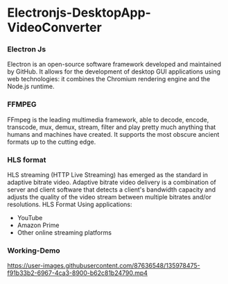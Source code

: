 # Electronjs-DesktopApp-VideoConverter

### Electron Js
Electron is an open-source software framework developed and maintained by GitHub. It allows for the development of desktop GUI applications using web technologies: it combines the Chromium rendering engine and the Node.js runtime.

###  FFMPEG
FFmpeg is the leading multimedia framework, able to decode, encode, transcode, mux, demux, stream, filter and play pretty much anything that humans and machines have created. It supports the most obscure ancient formats up to the cutting edge.

### HLS format
HLS streaming (HTTP Live Streaming) has emerged as the standard in adaptive bitrate video.
Adaptive bitrate video delivery is a combination of server and client software that detects a client's bandwidth capacity and adjusts the quality of the video stream between multiple bitrates and/or resolutions.
HLS Format Using applications:
- YouTube
- Amazon Prime
- Other online streaming platforms

### Working-Demo
https://user-images.githubusercontent.com/87636548/135978475-f91b33b2-6967-4ca3-8900-b62c81b24790.mp4

